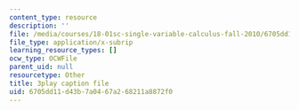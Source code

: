 ```yaml
---
content_type: resource
description: ''
file: /media/courses/18-01sc-single-variable-calculus-fall-2010/6705dd11d43b7a0467a268211a8872f0_v90JNWCTupk.srt
file_type: application/x-subrip
learning_resource_types: []
ocw_type: OCWFile
parent_uid: null
resourcetype: Other
title: 3play caption file
uid: 6705dd11-d43b-7a04-67a2-68211a8872f0
---
```

